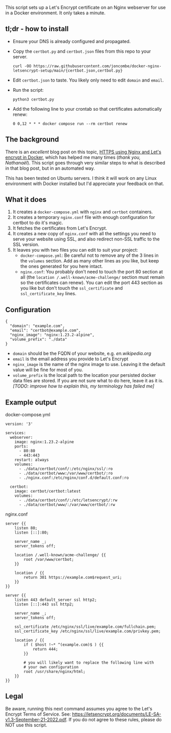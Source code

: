 This script sets up a Let's Encrypt certificate on an Nginx webserver for use in a Docker environment. It only takes a minute.

## tl;dr - how to install

- Ensure your DNS is already configured and propagated.

- Copy the `certbot.py` and `certbot.json` files from this repo to your server.

  ```
  curl -OO https://raw.githubusercontent.com/joncombe/docker-nginx-letsencrypt-setup/main/{certbot.json,certbot.py}
  ```

- Edit `certbot.json` to taste. You likely only need to edit `domain` and `email`.

- Run the script:

  ```
  python3 certbot.py
  ```

- Add the following line to your crontab so that certificates automatically renew:
  ```
  0 0,12 * * * docker compose run --rm certbot renew
  ```

## The background

There is an _excellent_ blog post on this topic, [HTTPS using Nginx and Let's encrypt in Docker](https://mindsers.blog/post/https-using-nginx-certbot-docker/), which has helped me many times (_thank you, Nathanaël_). This script goes through very similar steps to what is described in that blog post, but in an automated way.

This has been tested on Ubuntu servers. I think it will work on any Linux environment with Docker installed but I'd appreciate your feedback on that.

## What it does

1. It creates a `docker-compose.yml` with `nginx` and `certbot` containers.
1. It creates a temporary `nginx.conf` file with enough configuration for certbot to do it's magic.
1. It fetches the certificates from Let's Encrypt.
1. It creates a new copy of `nginx.conf` with all the settings you need to serve your website using SSL, and also redirect non-SSL traffic to the SSL version.
1. It leaves you with two files you can edit to suit your project:
   - `docker-compose.yml`: Be careful not to remove any of the 3 lines in the `volumes` section. Add as many other lines as you like, but keep the ones generated for you here intact.
   - `nginx.conf`: You probably don't need to touch the port 80 section at all (the `location /.well-known/acme-challenge/` section must remain so the certificates can renew). You can edit the port 443 section as you like but don't touch the `ssl_certificate` and `ssl_certificate_key` lines.

## Configuration

```
{
  "domain": "example.com",
  "email": "certbot@example.com",
  "nginx_image": "nginx:1.23.2-alpine",
  "volume_prefix": "./data"
}
```

- `domain` should be the FQDN of your website, e.g. _en.wikipedia.org_
- `email` is the email address you provide to Let's Encrypt
- `nginx_image` is the name of the nginx image to use. Leaving it the default value will be fine for most of you.
- `volume_prefix` is the local path to the location your persisted docker data files are stored. If you are not sure what to do here, leave it as it is. _[TODO: improve how to explain this, my terminology has failed me]_

## Example output

docker-compose.yml

```
version: '3'

services:
  webserver:
    image: nginx:1.23.2-alpine
    ports:
      - 80:80
      - 443:443
    restart: always
    volumes:
      - ./data/certbot/conf/:/etc/nginx/ssl/:ro
      - ./data/certbot/www:/var/www/certbot/:ro
      - ./nginx.conf:/etc/nginx/conf.d/default.conf:ro

  certbot:
    image: certbot/certbot:latest
    volumes:
      - ./data/certbot/conf/:/etc/letsencrypt/:rw
      - ./data/certbot/www/:/var/www/certbot/:rw

```

nginx.conf

```
server {{
    listen 80;
    listen [::]:80;

    server_name _;
    server_tokens off;

    location /.well-known/acme-challenge/ {{
        root /var/www/certbot;
    }}

    location / {{
        return 301 https://example.com$request_uri;
    }}
}}

server {{
    listen 443 default_server ssl http2;
    listen [::]:443 ssl http2;

    server_name _;
    server_tokens off;

    ssl_certificate /etc/nginx/ssl/live/example.com/fullchain.pem;
    ssl_certificate_key /etc/nginx/ssl/live/example.com/privkey.pem;

    location / {{
        if ( $host !~* ^(example.com)$ ) {{
            return 444;
        }}

        # you will likely want to replace the following line with
        # your own configuration
        root /usr/share/nginx/html;
    }}
}}
```

## Legal

Be aware, running this next command assumes you agree to the Let's Encrypt Terms of Service. See: https://letsencrypt.org/documents/LE-SA-v1.3-September-21-2022.pdf. If you do not agree to these rules, please do NOT use this script.
